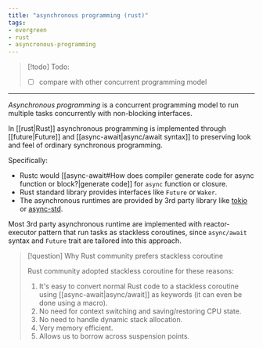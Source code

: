 ```yaml
---
title: "asynchronous programming (rust)"
tags:
- evergreen
- rust
- asyncronous-programming
---
```


> [!todo] Todo:
> - [ ] compare with other concurrent programming model

---

_Asynchronous programming_ is a concurrent programming model to run multiple tasks concurrently with non-blocking interfaces.

In [[rust|Rust]] asynchronous programming is implemented through [[future|Future]] and [[async-await|async/await syntax]] to  preserving look and feel of ordinary synchronous programming.

Specifically:

- Rustc would [[async-await#How does compiler generate code for async function or block?|generate code]] for `async` function or closure.
- Rust standard library provides interfaces like `Future` or `Waker`.
- The asynchronous runtimes are provided by 3rd party library like [tokio](https://tokio.rs) or [async-std](https://github.com/async-rs/async-std). 

Most 3rd party asynchronous runtime are implemented with reactor-executor pattern that run tasks as stackless coroutines, since `async/await` syntax and `Future` trait are tailored into this approach.

> [!question] Why Rust community prefers stackless coroutine
> 
> Rust community adopted stackless coroutine for these reasons:
> 1.  It's easy to convert normal Rust code to a stackless coroutine using [[async-await|async/await]] as keywords (it can even be done using a macro).
> 2.  No need for context switching and saving/restoring CPU state.
> 3.  No need to handle dynamic stack allocation.
> 4.  Very memory efficient.
> 5.  Allows us to borrow across suspension points.